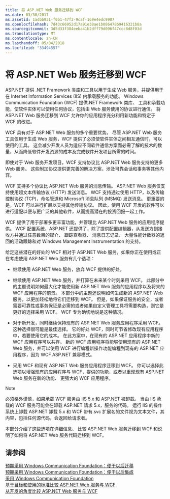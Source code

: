 ```yaml
---
title: 将 ASP.NET Web 服务迁移到 WCF
ms.date: 03/30/2017
ms.assetid: 1adbb931-f0b1-47f3-9caf-169e4edc9907
ms.openlocfilehash: 7d43c66952d17a91e38ae1b086478b9416321b8a
ms.sourcegitcommit: 3d5d33f384eeba41b2dff79d096f47ccc8d8f03d
ms.translationtype: MT
ms.contentlocale: zh-CN
ms.lasthandoff: 05/04/2018
ms.locfileid: "33494557"
---
```

# <a name="migrating-aspnet-web-services-to-wcf"></a>将 ASP.NET Web 服务迁移到 WCF
ASP.NET 提供 .NET Framework 类库和工具以用于生成 Web 服务，并提供用于在 Internet Information Services (IIS) 内承载服务的功能。 Windows Communication Foundation (WCF) 提供.NET Framework 类库、 工具和承载功能，使软件实体可以使用任何协议，包括由 Web 服务使用的协议进行通信。  将 ASP.NET Web 服务迁移到 WCF 允许你的应用程序充分利用新功能和特定于 WCF 的改进。  
  
 WCF 具有对于 ASP.NET Web 服务的多个重要优势。 尽管 ASP.NET Web 服务工具仅用于生成 Web 服务，WCF 提供了必须使软件实体之间相互通信时，可以使用的工具。 这会减少开发人员为适应不同软件通信方案而必需了解的技术的数量，从而降低软件开发资源的成本及完成软件开发项目所需的时间。  
  
 即使对于 Web 服务开发项目，WCF 支持协议比 ASP.NET Web 服务支持的更多 Web 服务。 这些附加协议提供更完善的解决方案，涉及可靠会话和事务等其他内容。  
  
 WCF 支持多个协议比 ASP.NET Web 服务的消息传输。 ASP.NET Web 服务仅支持使用超文本传输协议 (HTTP) 发送消息。 WCF 支持通过使用 HTTP，以及传输控制协议 (TCP)，命名管道和 Microsoft 消息队列 (MSMQ) 发送消息。 更重要的是，WCF 可以进行扩展以支持其他传输协议。 因此，使用 WCF 开发的软件可以进行适配以便与更广泛的其他软件，从而提高潜在的投资回报一起工作。  
  
 WCF 提供了用于部署多更丰富功能，并管理比 ASP.NET Web 服务的应用程序提供。 WCF 配置系统，ASP.NET 还提供了，除了提供配置编辑器，从发送方到接收方并通过任意数目的媒介、 跟踪查看器、 消息日志记录、 大量性能计数器的返回的活动跟踪和对 Windows Management Instrumentation 的支持。  
  
 给定这些潜在的好处的 WCF 相对于 ASP.NET Web 服务，如果你正在使用或正在考虑使用 ASP.NET Web 服务有几个选项：  
  
-   继续使用 ASP.NET Web 服务，放弃 WCF 提供的好处。  
  
-   继续使用 ASP.NET Web 服务，并打算在未来某个时刻采用 WCF。 此部分中的主题说明如何最大化才能使用新 ASP.NET Web 服务的应用程序以及将来的 WCF 应用程序的前景。 本部分中的主题还说明如何生成新的 ASP.NET Web 服务，以更加轻松地将它们迁移到 WCF。 但是，如果保证服务的安全，或者需要可靠性或事务保证是必需的或者如果自定义管理工具将需要构造，则它是更好的选择采用 WCF。 WCF 专为确切地说是这种情况。  
  
-   对于新开发，同时继续保持现有的 ASP.NET Web 服务应用程序采用 WCF。 这种选择很可能是最佳选择。 它的好处 WCF，同时可节省修改现有应用程序中，若要使用它的成本。 在此方案中，在现有的 ASP.NET 应用程序中新的 WCF 应用程序可以共存。 新的 WCF 应用程序将能够使用现有的 ASP.NET Web 服务，并可以使用 WCF 进行编程新操作功能编程到现有的 ASP.NET 应用程序，因为 WCF ASP.NET 兼容模式。  
  
-   采用 WCF 和现有 ASP.NET Web 服务应用程序迁移到 WCF。 你可以选择此选项以增强现有的应用程序与 WCF，提供的功能，或者以重现现有 ASP.NET Web 服务在新的功能、 更强大的 WCF 应用程序。  
  
> [!NOTE]
>  必须格外谨慎，如果承载 WCF 服务由 IIS 5.x 和 ASP.NET 被卸载。 当由 IIS 承载的 WCF 服务可能会在卸载 ASP.NET 请求 5.x，服务的代码。 运行 IIS 的操作系统上卸载 ASP.NET 卸载 5.x 和 WCF 带有.svc 扩展名的文件视为文本文件，其内容，包括任何源代码，会返回给请求者。  
  
 本部分介绍了这些选项在详细信息、 比较 ASP.NET Web 服务迁移到 WCF 和说明了如何将 ASP.NET Web 服务代码迁移到 WCF。  
  
## <a name="see-also"></a>请参阅  
 [预期采用 Windows Communication Foundation：便于以后迁移](../../../../docs/framework/wcf/feature-details/anticipating-adopting-wcf-migration.md)  
 [预期采用 Windows Communication Foundation：便于以后集成](../../../../docs/framework/wcf/feature-details/anticipating-adopting-the-wcf-easing-future-integration.md)  
 [采用 Windows Communication Foundation](../../../../docs/framework/wcf/feature-details/adopting-wcf.md)  
 [基于目标和使用的标准比较 ASP.NET Web 服务与 WCF](../../../../docs/framework/wcf/feature-details/comparing-aspnet-web-services-to-wcf-based-on-purpose-and-standards-used.md)  
 [从开发的角度比较 ASP.NET Web 服务与 WCF](../../../../docs/framework/wcf/feature-details/comparing-aspnet-web-services-to-wcf-based-on-development.md)
